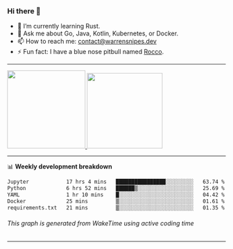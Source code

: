 ### Hi there 👋

- 🌱 I’m currently learning Rust.
- 💬 Ask me about Go, Java, Kotlin, Kubernetes, or Docker.
- 📫 How to reach me: contact@warrensnipes.dev
- ⚡ Fun fact: I have a blue nose pitbull named [Rocco](https://i.imgur.com/iLsSCKu.jpg).

-------


<a href="https://github.com/LockedThread/LockedThread">
  <img height="180em" src="https://github-readme-stats.vercel.app/api?username=LockedThread&theme=transparent&bg_color=00000000&show_icons=true&count_private=true" />
  <img height="174em" src="https://github-readme-stats.vercel.app/api/top-langs?username=LockedThread&theme=transparent&layout=compact&hide_progress=true&bg_color=00000000" />
  </a>

-------

📊 **Weekly development breakdown**
<!--START_SECTION:waka-->

```txt
Jupyter            17 hrs 4 mins   ████████████████░░░░░░░░░   63.74 %
Python             6 hrs 52 mins   ██████▒░░░░░░░░░░░░░░░░░░   25.69 %
YAML               1 hr 10 mins    █░░░░░░░░░░░░░░░░░░░░░░░░   04.42 %
Docker             25 mins         ▒░░░░░░░░░░░░░░░░░░░░░░░░   01.61 %
requirements.txt   21 mins         ▒░░░░░░░░░░░░░░░░░░░░░░░░   01.35 %
```

<!--END_SECTION:waka-->
###### *This graph is generated from WakeTime using active coding time*
-------
